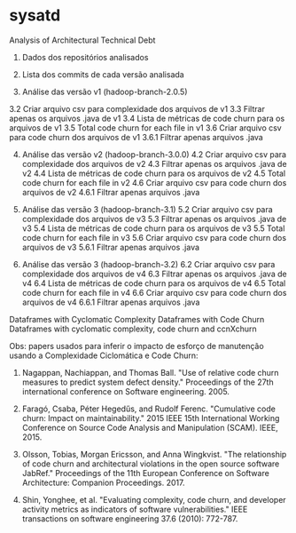 # sysatd
Analysis of Architectural Technical Debt

1. Dados dos repositórios analisados    

2. Lista dos commits de cada versão analisada

3. Análise das versão v1 (hadoop-branch-2.0.5)

3.2 Criar arquivo csv para complexidade dos arquivos de v1
3.3 Filtrar apenas os arquivos .java de v1
3.4 Lista de métricas de code churn para os arquivos de v1
3.5 Total code churn for each file in v1
3.6 Criar arquivo csv para code churn dos arquivos de v1
3.6.1 Filtrar apenas arquivos .java

4. Análise das versão v2 (hadoop-branch-3.0.0)
4.2 Criar arquivo csv para complexidade dos arquivos de v2
4.3 Filtrar apenas os arquivos .java de v2
4.4 Lista de métricas de code churn para os arquivos de v2
4.5 Total code churn for each file in v2
4.6 Criar arquivo csv para code churn dos arquivos de v2
4.6.1 Filtrar apenas arquivos .java

5. Análise das versão 3 (hadoop-branch-3.1)
5.2 Criar arquivo csv para complexidade dos arquivos de v3
5.3 Filtrar apenas os arquivos .java de v3
5.4 Lista de métricas de code churn para os arquivos de v3
5.5 Total code churn for each file in v3
5.6 Criar arquivo csv para code churn dos arquivos de v3
5.6.1 Filtrar apenas arquivos .java

6. Análise das versão 3 (hadoop-branch-3.2)
6.2 Criar arquivo csv para complexidade dos arquivos de v4
6.3 Filtrar apenas os arquivos .java de v4
6.4 Lista de métricas de code churn para os arquivos de v4
6.5 Total code churn for each file in v4
6.6 Criar arquivo csv para code churn dos arquivos de v4
6.6.1 Filtrar apenas arquivos .java

Dataframes with Cyclomatic Complexity
Dataframes with Code Churn
Dataframes with cyclomatic complexity, code churn and ccnXchurn

Obs: papers usados para inferir o impacto de esforço de manutenção usando a Complexidade Ciclomática e Code Churn:
1. Nagappan, Nachiappan, and Thomas Ball. "Use of relative code churn measures to predict system defect density." Proceedings of the 27th international conference on Software engineering. 2005.

2. Faragó, Csaba, Péter Hegedűs, and Rudolf Ferenc. "Cumulative code churn: Impact on maintainability." 2015 IEEE 15th International Working Conference on Source Code Analysis and Manipulation (SCAM). IEEE, 2015.

3. Olsson, Tobias, Morgan Ericsson, and Anna Wingkvist. "The relationship of code churn and architectural violations in the open source software JabRef." Proceedings of the 11th European Conference on Software Architecture: Companion Proceedings. 2017.

4. Shin, Yonghee, et al. "Evaluating complexity, code churn, and developer activity metrics as indicators of software vulnerabilities." IEEE transactions on software engineering 37.6 (2010): 772-787.